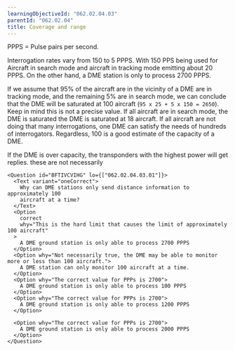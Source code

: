 ```yaml
---
learningObjectiveId: "062.02.04.03"
parentId: "062.02.04"
title: Coverage and range
---
```


PPPS = Pulse pairs per second.

Interrogation rates vary from 150 to 5 PPPS. With 150 PPS being used for
Aircraft in search mode and aircraft in tracking mode emitting about 20 PPPS. On
the other hand, a DME station is only to process 2700 PPPS.

If we assume that 95% of the aircraft are in the vicinity of a DME are in
tracking mode, and the remaining 5% are in search mode, we can conclude that the
DME will be saturated at 100 aircraft (`95 x 25 + 5 x 150 = 2650`). Keep in mind
this is not a precise value. If all aircraft are in search mode, the DME is
saturated the DME is saturated at 18 aircraft. If all aircraft are not doing
that many interrogations, one DME can satisfy the needs of hundreds of
interrogators. Regardless, 100 is a good estimate of the capacity of a DME.

If the DME is over capacity, the transponders with the highest power will get
replies. these are not necessarily

```tsx
<Question id="BFTIVCVIHG" lo={["062.02.04.03.01"]}>
  <Text variant="oneCorrect">
    Why can DME stations only send distance information to approximately 100
    aircraft at a time?
  </Text>
  <Option
    correct
    why="This is the hard limit that causes the limit of approximately 100 aircraft"
  >
    A DME ground station is only able to process 2700 PPPS
  </Option>
  <Option why="Not necessarily true, the DME may be able to monitor more or less than 100 aircraft.">
    A DME station can only monitor 100 aircraft at a time.
  </Option>
  <Option why="The correct value for PPPs is 2700">
    A DME ground station is only able to process 100 PPPS
  </Option>
  <Option why="The correct value for PPPs is 2700">
    A DME ground station is only able to process 1200 PPPS
  </Option>

  <Option why="The correct value for PPPs is 2700">
    A DME ground station is only able to process 2000 PPPS
  </Option>
</Question>
```
